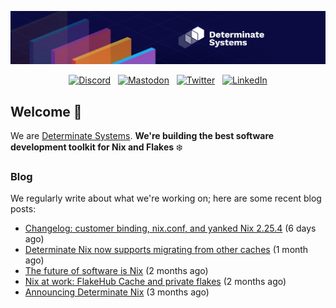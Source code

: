 <p align="center">
  <a href="https://determinate.systems" target="_blank"><img src="https://raw.githubusercontent.com/determinatesystems/.github/main/.github/banner.jpg"></a>
</p>
<p align="center">
  &nbsp;<a href="https://determinate.systems/discord" target="_blank"><img alt="Discord" src="https://img.shields.io/discord/1116012109709463613?style=for-the-badge&logo=discord&logoColor=%23ffffff&label=Discord&labelColor=%234253e8&color=%23e4e2e2"></a>&nbsp;
  &nbsp;<a href="https://hachyderm.io/@determinatesystems" target="_blank"><img alt="Mastodon" src="https://img.shields.io/badge/Mastodon-6468fa?style=for-the-badge&logo=mastodon&logoColor=%23ffffff"></a>&nbsp;
  &nbsp;<a href="https://twitter.com/DeterminateSys" target="_blank"><img alt="Twitter" src="https://img.shields.io/badge/Twitter-303030?style=for-the-badge&logo=x&logoColor=%23ffffff"></a>&nbsp;
  &nbsp;<a href="https://www.linkedin.com/company/determinate-systems" target="_blank"><img alt="LinkedIn" src="https://img.shields.io/badge/LinkedIn-1667be?style=for-the-badge&logo=linkedin&logoColor=%23ffffff"></a>&nbsp;
</p>

## Welcome 👋

We are [Determinate Systems](https://determinate.systems).
**We're building the best software development toolkit for Nix and Flakes** ❄️

### Blog 

We regularly write about what we're working on; here are some recent blog posts:


- [Changelog: customer binding, nix.conf, and yanked Nix 2.25.4](https://determinate.systems/posts/changelog-determinate-nix-030/) (6 days ago)
- [Determinate Nix now supports migrating from other caches](https://determinate.systems/posts/flakehub-cache-migration/) (1 month ago)
- [The future of software is Nix](https://determinate.systems/posts/the-future-is-nix/) (2 months ago)
- [Nix at work: FlakeHub Cache and private flakes](https://determinate.systems/posts/flakehub-cache-and-private-flakes/) (2 months ago)
- [Announcing Determinate Nix](https://determinate.systems/posts/announcing-determinate-nix/) (3 months ago)
